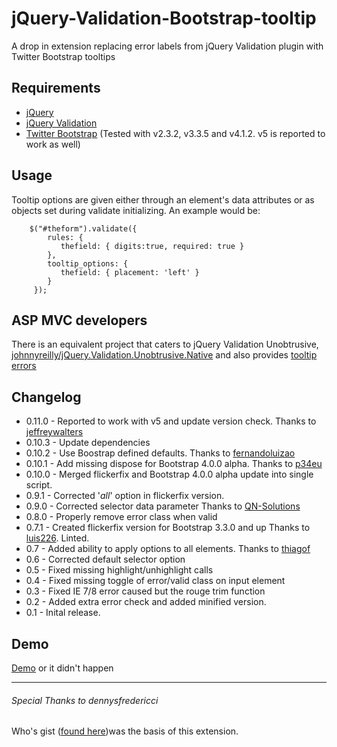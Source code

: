 jQuery-Validation-Bootstrap-tooltip
===================================

A drop in extension replacing error labels from jQuery Validation plugin with Twitter Bootstrap tooltips

Requirements
-------------
* [jQuery](http://jquery.com/)
* [jQuery Validation](http://jqueryvalidation.org/)
* [Twitter Bootstrap](http://getbootstrap.com/) (Tested with v2.3.2, v3.3.5 and v4.1.2.  v5 is reported to work as well)

Usage
------
Tooltip options are given either through an element's data attributes or as objects set during validate initializing.  An example would be:

        $("#theform").validate({
            rules: {
               thefield: { digits:true, required: true }
            },
            tooltip_options: {
               thefield: { placement: 'left' }
            }
         });

ASP MVC developers
-------
There is an equivalent project that caters to jQuery Validation Unobtrusive, [johnnyreilly/jQuery.Validation.Unobtrusive.Native](https://github.com/johnnyreilly/jQuery.Validation.Unobtrusive.Native) and also provides [tooltip errors](http://johnnyreilly.github.io/jQuery.Validation.Unobtrusive.Native/AdvancedDemo/Tooltip.html)

Changelog
-----
* 0.11.0 - Reported to work with v5 and update version check.  Thanks to [jeffreywalters](https://github.com/jeffreywalters)
* 0.10.3 - Update dependencies
* 0.10.2 - Use Boostrap defined defaults.  Thanks to [fernandoluizao](https://github.com/fernandoluizao)
* 0.10.1 - Add missing dispose for Bootstrap 4.0.0 alpha.  Thanks to [p34eu](https://github.com/p34eu)
* 0.10.0 - Merged flickerfix and Bootstrap 4.0.0 alpha update into single script.
* 0.9.1 - Corrected '_all_' option in flickerfix version.
* 0.9.0 - Corrected selector data parameter Thanks to [QN-Solutions](https://github.com/QN-Solutions)
* 0.8.0 - Properly remove error class when valid
* 0.7.1 - Created flickerfix version for Bootstrap 3.3.0 and up  Thanks to [luis226](https://github.com/luis226). Linted.
* 0.7 -   Added ability to apply options to all elements. Thanks to [thiagof](https://github.com/thiagof)
* 0.6 -   Corrected default selector option
* 0.5 -   Fixed missing highlight/unhighlight calls
* 0.4 -   Fixed missing toggle of error/valid class on input element  
* 0.3 -   Fixed IE 7/8 error caused but the rouge trim function
* 0.2 -   Added extra error check and added minified version.
* 0.1 -   Inital release.

Demo
-----
[Demo](http://thrilleratplay.github.io/jquery-validation-bootstrap-tooltip/) or it didn't happen

* * *
###### Special Thanks to dennysfredericci
Who's gist ([found here](https://gist.github.com/dennysfredericci/3030983))was the basis of this extension.
